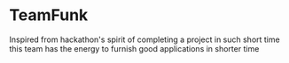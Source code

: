 # TeamFunk
Inspired from hackathon's spirit of completing a project in such short time this team has the energy to furnish good applications in shorter time
